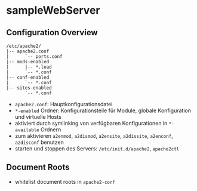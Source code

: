 # sampleWebServer

## Configuration Overview

```
/etc/apache2/
|-- apache2.conf
|      `-- ports.conf
|-- mods-enabled
|      |-- *.load
|      `-- *.conf
|-- conf-enabled
|      `-- *.conf
|-- sites-enabled
       `-- *.conf
```

* `apache2.conf`: Hauptkonfigurationsdatei
* `*-enabled` Ordner: Konfigurationsteile für Module, globale Konfiguration und virtuelle Hosts
* aktiviert durch symlinking von verfügbaren Konfigurationen in `*-available` Ordnern
* zum aktivieren `a2enmod`, `a2dismod`, `a2ensite`, `a2dissite`, `a2enconf`, `a2disconf` benutzen
* starten und stoppen des Servers: `/etc/init.d/apache2`, `apache2ctl`

## Document Roots

* whitelist document roots in `apache2-conf`